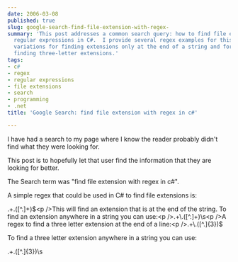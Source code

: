 ```yaml
---
date: 2006-03-08
published: true
slug: google-search-find-file-extension-with-regex-
summary: 'This post addresses a common search query: how to find file extensions using
  regular expressions in C#.  I provide several regex examples for this purpose, including
  variations for finding extensions only at the end of a string and for specifically
  finding three-letter extensions.'
tags:
- c#
- regex
- regular expressions
- file extensions
- search
- programming
- .net
title: 'Google Search: find file extension with regex in c#'

---
```

I have had a search to my page where I know the reader probably didn't find what they were looking for.<p />This post is to hopefully let that user find the information that they are looking for better.<p />The Search term was "find file extension with regex in c#".<p />A simple regex that could be used in C# to find file extensions is:<p />.+\.([^.]+)$<p />This will find an extension that is at the end of the string. To find an extension anywhere in a string you can use:<p />.+\.([^.]+)\s<p />A regex to find a three letter extension at the end of a line:<p />.+\.([^.]{3})$<p />To find a three letter extension anywhere in a string you can use:<p />.+\.([^.]{3})\s<p />


